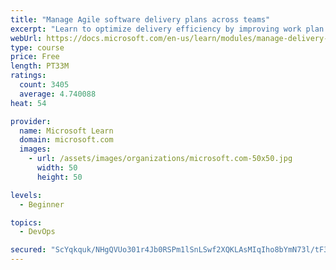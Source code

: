 ```yaml
---
title: "Manage Agile software delivery plans across teams"
excerpt: "Learn to optimize delivery efficiency by improving work plan visibility across teams."
webUrl: https://docs.microsoft.com/en-us/learn/modules/manage-delivery-plans/
type: course
price: Free
length: PT33M
ratings:
  count: 3405
  average: 4.740088
heat: 54

provider:
  name: Microsoft Learn
  domain: microsoft.com
  images:
    - url: /assets/images/organizations/microsoft.com-50x50.jpg
      width: 50
      height: 50

levels:
  - Beginner

topics:
  - DevOps

secured: "ScYqkquk/NHgQVUo301r4Jb0RSPm1lSnLSwf2XQKLAsMIqIho8bYmN73l/tF3zs8hNQ7gb/1FOBYiIxIEsyN7JRENYx9snkeSXi+DQ/rpiNRMH0V55Fe74f8/tWY1jEcQ629ctj8/aPfpx0otCM1ud5UXKuhW84QIg7kepkSAX2uiAtGWgp7JonGnB0qcV5RnZtH3RKZtElPzpTkDqKtoiKLkskn7Zk1Zxqr6h+dMu0RqYQ5jSJwf+o2pDbJyvfU6SnjgzGlR8783MSSVmZn5Bnc7sgDhBLSZ16S9YsC8LVM62XwD/TYv5Oy+DZ/4BSikqzgJzWKx07Rg2yUuR2/esJu9FJTL9vO8+IgBcPIFc4swJ4i4XpNyoCiHaWnQcuJxth4/iwmA7+Zqzstr8SmunniUA63ESn2IYpM3xvIfCs=;joUf9JL4X+x4cf4r/rc4ng=="
---
```


